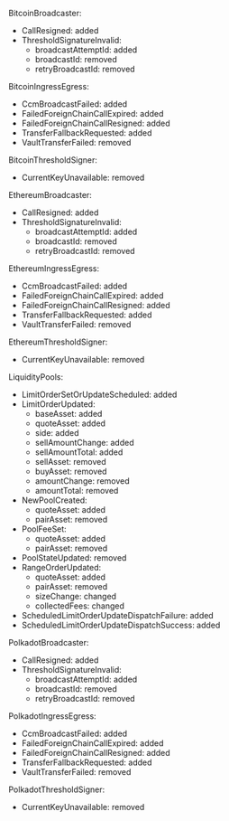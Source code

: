 BitcoinBroadcaster:
  - CallResigned: added
  - ThresholdSignatureInvalid:
    - broadcastAttemptId: added
    - broadcastId: removed
    - retryBroadcastId: removed

BitcoinIngressEgress:
  - CcmBroadcastFailed: added
  - FailedForeignChainCallExpired: added
  - FailedForeignChainCallResigned: added
  - TransferFallbackRequested: added
  - VaultTransferFailed: removed

BitcoinThresholdSigner:
  - CurrentKeyUnavailable: removed

EthereumBroadcaster:
  - CallResigned: added
  - ThresholdSignatureInvalid:
    - broadcastAttemptId: added
    - broadcastId: removed
    - retryBroadcastId: removed

EthereumIngressEgress:
  - CcmBroadcastFailed: added
  - FailedForeignChainCallExpired: added
  - FailedForeignChainCallResigned: added
  - TransferFallbackRequested: added
  - VaultTransferFailed: removed

EthereumThresholdSigner:
  - CurrentKeyUnavailable: removed

LiquidityPools:
  - LimitOrderSetOrUpdateScheduled: added
  - LimitOrderUpdated:
    - baseAsset: added
    - quoteAsset: added
    - side: added
    - sellAmountChange: added
    - sellAmountTotal: added
    - sellAsset: removed
    - buyAsset: removed
    - amountChange: removed
    - amountTotal: removed
  - NewPoolCreated:
    - quoteAsset: added
    - pairAsset: removed
  - PoolFeeSet:
    - quoteAsset: added
    - pairAsset: removed
  - PoolStateUpdated: removed
  - RangeOrderUpdated:
    - quoteAsset: added
    - pairAsset: removed
    - sizeChange: changed
    - collectedFees: changed
  - ScheduledLimitOrderUpdateDispatchFailure: added
  - ScheduledLimitOrderUpdateDispatchSuccess: added

PolkadotBroadcaster:
  - CallResigned: added
  - ThresholdSignatureInvalid:
    - broadcastAttemptId: added
    - broadcastId: removed
    - retryBroadcastId: removed

PolkadotIngressEgress:
  - CcmBroadcastFailed: added
  - FailedForeignChainCallExpired: added
  - FailedForeignChainCallResigned: added
  - TransferFallbackRequested: added
  - VaultTransferFailed: removed

PolkadotThresholdSigner:
  - CurrentKeyUnavailable: removed
